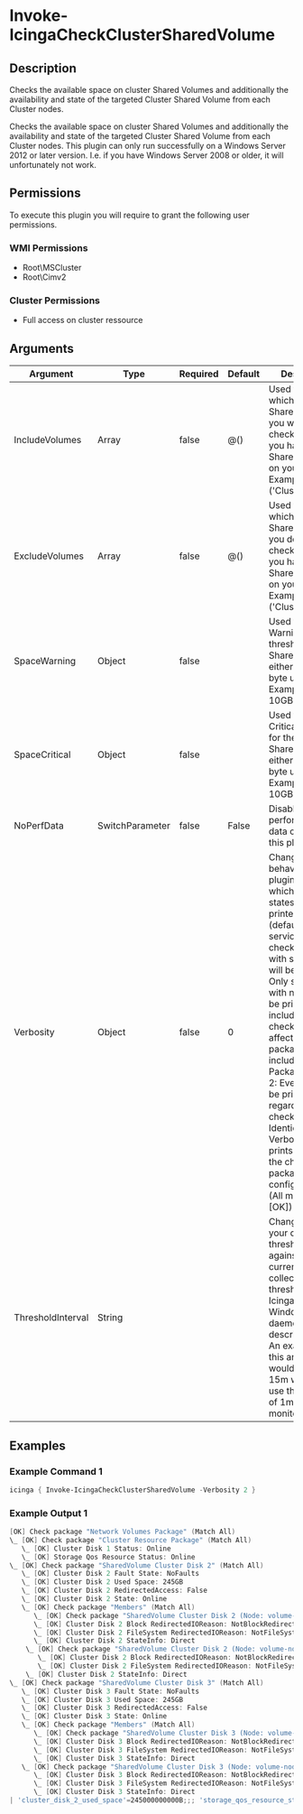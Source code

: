 
# Invoke-IcingaCheckClusterSharedVolume

## Description

Checks the available space on cluster Shared Volumes and additionally the availability
and state of the targeted Cluster Shared Volume from each Cluster nodes.

Checks the available space on cluster Shared Volumes and additionally the availability
and state of the targeted Cluster Shared Volume from each Cluster nodes. This plugin can only
run successfully on a Windows Server 2012 or later version. I.e. if you have Windows Server 2008 or older,
it will unfortunately not work.

## Permissions

To execute this plugin you will require to grant the following user permissions.

### WMI Permissions

* Root\MSCluster
* Root\Cimv2

### Cluster Permissions

* Full access on cluster ressource

## Arguments

| Argument | Type | Required | Default | Description |
| ---      | ---  | ---      | ---     | ---         |
| IncludeVolumes | Array | false | @() | Used to Filter out which Cluster Shared Volumes you want to check, provided you have several SharedVolumes on your system. Example ('Cluster disk 2') |
| ExcludeVolumes | Array | false | @() | Used to Filter out which Cluster Shared Volumes you don't want to check, provided you have several SharedVolumes on your system. Example ('Cluster disk 2'). |
| SpaceWarning | Object | false |  | Used to specify a Warning threshold for the SharedVolume, either in % or as byte unit Example: 10% or 10GB |
| SpaceCritical | Object | false |  | Used to specify a Critical threshold for the SharedVolume, either in % or as byte unit Example: 10% or 10GB |
| NoPerfData | SwitchParameter | false | False | Disables the performance data output of this plugin |
| Verbosity | Object | false | 0 | Changes the behavior of the plugin output which check states are printed: 0 (default): Only service checks/packages with state not OK will be printed 1: Only services with not OK will be printed including OK checks of affected check packages including Package config 2: Everything will be printed regardless of the check state 3: Identical to Verbose 2, but prints in addition the check package configuration e.g (All must be [OK]) |
| ThresholdInterval | String |  |  | Change the value your defined threshold checks against from the current value to a collected time threshold of the Icinga for Windows daemon, as described [here](https://icinga.com/docs/icinga-for-windows/latest/doc/service/10-Register-Service-Checks/). An example for this argument would be 1m or 15m which will use the average of 1m or 15m for monitoring. |

## Examples

### Example Command 1

```powershell
icinga { Invoke-IcingaCheckClusterSharedVolume -Verbosity 2 }
```

### Example Output 1

```powershell
[OK] Check package "Network Volumes Package" (Match All)
\_ [OK] Check package "Cluster Resource Package" (Match All)
   \_ [OK] Cluster Disk 1 Status: Online
   \_ [OK] Storage Qos Resource Status: Online
\_ [OK] Check package "SharedVolume Cluster Disk 2" (Match All)
   \_ [OK] Cluster Disk 2 Fault State: NoFaults
   \_ [OK] Cluster Disk 2 Used Space: 245GB
   \_ [OK] Cluster Disk 2 RedirectedAccess: False
   \_ [OK] Cluster Disk 2 State: Online
   \_ [OK] Check package "Members" (Match All)
      \_ [OK] Check package "SharedVolume Cluster Disk 2 (Node: volume-node1)" (Match All)
      \_ [OK] Cluster Disk 2 Block RedirectedIOReason: NotBlockRedirected
      \_ [OK] Cluster Disk 2 FileSystem RedirectedIOReason: NotFileSystemRedirected
      \_ [OK] Cluster Disk 2 StateInfo: Direct
    \_ [OK] Check package "SharedVolume Cluster Disk 2 (Node: volume-node2)" (Match All)
       \_ [OK] Cluster Disk 2 Block RedirectedIOReason: NotBlockRedirected
       \_ [OK] Cluster Disk 2 FileSystem RedirectedIOReason: NotFileSystemRedirected
    \_ [OK] Cluster Disk 2 StateInfo: Direct
\_ [OK] Check package "SharedVolume Cluster Disk 3" (Match All)
   \_ [OK] Cluster Disk 3 Fault State: NoFaults
   \_ [OK] Cluster Disk 3 Used Space: 245GB
   \_ [OK] Cluster Disk 3 RedirectedAccess: False
   \_ [OK] Cluster Disk 3 State: Online
   \_ [OK] Check package "Members" (Match All)
      \_ [OK] Check package "SharedVolume Cluster Disk 3 (Node: volume-node1)" (Match All)
      \_ [OK] Cluster Disk 3 Block RedirectedIOReason: NotBlockRedirected
      \_ [OK] Cluster Disk 3 FileSystem RedirectedIOReason: NotFileSystemRedirected
      \_ [OK] Cluster Disk 3 StateInfo: Direct
   \_ [OK] Check package "SharedVolume Cluster Disk 3 (Node: volume-node2)" (Match All)
      \_ [OK] Cluster Disk 3 Block RedirectedIOReason: NotBlockRedirected
      \_ [OK] Cluster Disk 3 FileSystem RedirectedIOReason: NotFileSystemRedirected
      \_ [OK] Cluster Disk 3 StateInfo: Direct
| 'cluster_disk_2_used_space'=245000000000B;;; 'storage_qos_resource_status'=2;3;4 'cluster_disk_1_status'=2;3;4 'cluster_disk_3_used_space'=245000000000B;;;    
```
